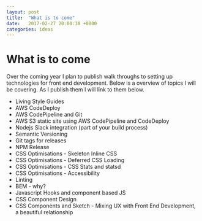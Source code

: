 ```yaml
---
layout: post
title:  "What is to come"
date:   2017-02-27 20:00:38 +0000
categories: ideas
---
```


# What is to come

Over the coming year I plan to publish walk throughs to setting up technologies for front end development. Below is
a overview of topics I will be covering. As I publish them I will link to them below.

* Living Style Guides
* AWS CodeDeploy
* AWS CodePipeline and Git
* AWS S3 static site using AWS CodePipeline and CodeDeploy
* Nodejs Slack integration (part of your build process)
* Semantic Versioning
* Git tags for releases
* NPM Release
* CSS Optimisations - Skeleton Inline CSS
* CSS Optimisations - Deferred CSS Loading
* CSS Optimisations - CSS Stats and statsd
* CSS Optimisations - Accessibility
* Linting
* BEM - why?
* Javascript Hooks and component based JS
* CSS Component Design
* CSS Components and Sketch - Mixing UX with Front End Development, a beautiful relationship
